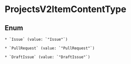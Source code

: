
# ProjectsV2ItemContentType

## Enum


    * `Issue` (value: `"Issue"`)

    * `PullRequest` (value: `"PullRequest"`)

    * `DraftIssue` (value: `"DraftIssue"`)



